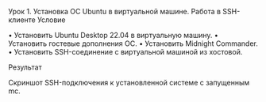 Урок 1. Установка ОС Ubuntu в виртуальной машине. Работа в SSH-клиенте
Условие

• Установить Ubuntu Desktop 22.04 в виртуальную машину.
• Установить гостевые дополнения ОС.
• Установить Midnight Commander.
• Установить SSH-соединение с виртуальной машиной из хостовой.

Результат

Скриншот SSH-подключения к установленной системе с запущенным mc.